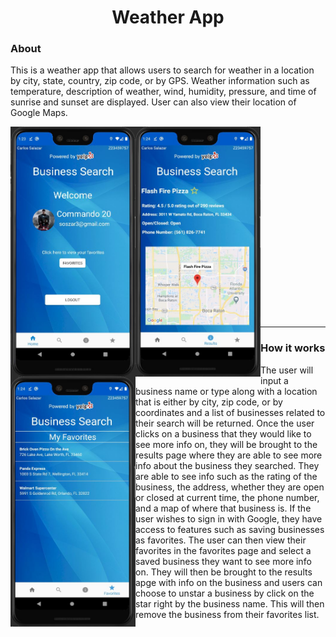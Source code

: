 <h1 align="center">Weather App</h1>

<h3 align="left">About</h3>
<p>This is a weather app that allows users to search for weather in a location by city, state, country, zip code, or by GPS. Weather information such as temperature, description of weather, wind, humidity, pressure, and time of sunrise and sunset are displayed. User can also view their location of Google Maps.</p>

<img src="https://github.com/Commando20/COP4655/blob/Business-Search-App/Final%20Project/app/screenshots/homescreen.JPG" width="200" height="400" align="left"/>
<img src="https://github.com/Commando20/COP4655/blob/Business-Search-App/Final%20Project/app/screenshots/result.JPG" width="200" height="400" align="left"/>
<img src="https://github.com/Commando20/COP4655/blob/Business-Search-App/Final%20Project/app/screenshots/favorites.JPG" width="200" height="400" align="left"/>
<br><br><br><br><br><br><br><br><br><br><br><br><br><br><br><br><br><br>

---
<h3>How it works</h3>
<p>The user will input a business name or type along with a location that is either by city, zip code, or by coordinates and a list of businesses related to their search will be returned.
Once the user clicks on a business that they would like to see more info on, they will be brought to the results page where they are able to see more info about the business they searched.
They are able to see info such as the rating of the business, the address, whether they are open or closed at current time, the phone number, and a map of where that business is.
If the user wishes to sign in with Google, they have access to features such as saving businesses as favorites. The user can then view their favorites in the favorites page and select a saved business they want to see more info on.
They will then be brought to the results apge with info on the business and users can choose to unstar a business by click on the star right by the business name. 
This will then remove the business from their favorites list.</p>
